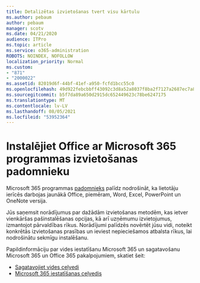 ```yaml
---
title: Detalizētas izvietošanas tvert visu kārtulu
ms.author: pebaum
author: pebaum
manager: scotv
ms.date: 04/21/2020
audience: ITPro
ms.topic: article
ms.service: o365-administration
ROBOTS: NOINDEX, NOFOLLOW
localization_priority: Normal
ms.custom:
- "871"
- "2000022"
ms.assetid: 82019d6f-44bf-41ef-a950-fcfd1bcc55c0
ms.openlocfilehash: 49d922febcbbff43092c3d8a52a8037f8ba2f7127a2687ec7a85094c76e63400
ms.sourcegitcommit: b5f7da89a650d2915dc652449623c78be6247175
ms.translationtype: MT
ms.contentlocale: lv-LV
ms.lasthandoff: 08/05/2021
ms.locfileid: "53952364"
---
```

# <a name="install-office-with-the-microsoft-365-apps-deployment-advisor"></a>Instalējiet Office ar Microsoft 365 programmas izvietošanas padomnieku

Microsoft 365 programmas [padomnieks](https://go.microsoft.com/fwlink/?linkid=2145748) palīdz nodrošināt, ka lietotāju ierīcēs darbojas jaunākā Office, piemēram, Word, Excel, PowerPoint un OneNote versija.
  
Jūs saņemsit norādījumus par dažādām izvietošanas metodēm, kas ietver vienkāršas pašinstalēšanas opcijas, kā arī uzņēmumu izvietojumus, izmantojot pārvaldības rīkus. Norādījumi palīdzēs novērtēt jūsu vidi, noteikt konkrētās izvietošanas prasības un ieviest nepieciešamos atbalsta rīkus, lai nodrošinātu sekmīgu instalēšanu.
  
Papildinformāciju par vides iestatīšanu Microsoft 365 un sagatavošanu Microsoft 365 un Office 365 pakalpojumiem, skatiet šeit:

- [Sagatavojiet vides ceļvedi](https://go.microsoft.com/fwlink/?linkid=2005213)
- [Microsoft 365 iestatīšanas ceļvedis](https://go.microsoft.com/fwlink/?linkid=2072646)
